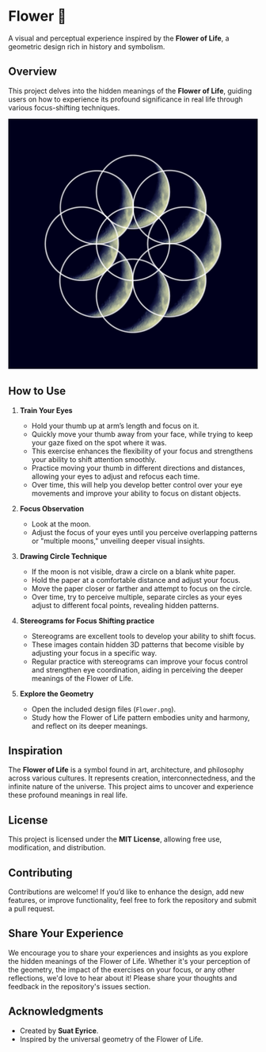 # Flower 🌸

A visual and perceptual experience inspired by the **Flower of Life**, a geometric design rich in history and symbolism.

## Overview

This project delves into the hidden meanings of the **Flower of Life**, guiding users on how to experience its profound significance in real life through various focus-shifting techniques.

![Preview](https://raw.githubusercontent.com/SuatEyrice/Flower/main/Flower.png)

## How to Use

1. **Train Your Eyes**
   - Hold your thumb up at arm’s length and focus on it.
   - Quickly move your thumb away from your face, while trying to keep your gaze fixed on the spot where it was.
   - This exercise enhances the flexibility of your focus and strengthens your ability to shift attention smoothly.
   - Practice moving your thumb in different directions and distances, allowing your eyes to adjust and refocus each time.
   - Over time, this will help you develop better control over your eye movements and improve your ability to focus on distant objects.

2. **Focus Observation**
   - Look at the moon.
   - Adjust the focus of your eyes until you perceive overlapping patterns or "multiple moons," unveiling deeper visual insights.

3. **Drawing Circle Technique**
   - If the moon is not visible, draw a circle on a blank white paper.
   - Hold the paper at a comfortable distance and adjust your focus.
   - Move the paper closer or farther and attempt to focus on the circle.
   - Over time, try to perceive multiple, separate circles as your eyes adjust to different focal points, revealing hidden patterns.

4. **Stereograms for Focus Shifting practice**
   - Stereograms are excellent tools to develop your ability to shift focus.
   - These images contain hidden 3D patterns that become visible by adjusting your focus in a specific way.
   - Regular practice with stereograms can improve your focus control and strengthen eye coordination, aiding in perceiving the deeper meanings of the Flower of Life.

5. **Explore the Geometry**
   - Open the included design files (`Flower.png`).
   - Study how the Flower of Life pattern embodies unity and harmony, and reflect on its deeper meanings.

## Inspiration

The **Flower of Life** is a symbol found in art, architecture, and philosophy across various cultures. It represents creation, interconnectedness, and the infinite nature of the universe. This project aims to uncover and experience these profound meanings in real life.

## License

This project is licensed under the **MIT License**, allowing free use, modification, and distribution.

## Contributing

Contributions are welcome! If you’d like to enhance the design, add new features, or improve functionality, feel free to fork the repository and submit a pull request.

## Share Your Experience

We encourage you to share your experiences and insights as you explore the hidden meanings of the Flower of Life. Whether it's your perception of the geometry, the impact of the exercises on your focus, or any other reflections, we'd love to hear about it! Please share your thoughts and feedback in the repository's issues section.

## Acknowledgments

- Created by **Suat Eyrice**.
- Inspired by the universal geometry of the Flower of Life.
